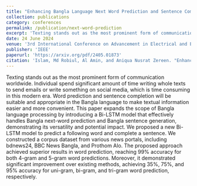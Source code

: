 ```yaml
---
title: "Enhancing Bangla Language Next Word Prediction and Sentence Completion through Extended RNN with Bi-LSTM Model On N-gram Language"
collection: publications
category: conferences
permalink: /publication/next-word-prediction
excerpt: 'Texting stands out as the most prominent form of communication worldwide. Individual spend significant amount of time writing whole texts to send emails or write something on social media, which is time consuming in this modern era. Word prediction and sentence completion will be suitable and appropriate in the Bangla'
date: 24 June 2024
venue: '3rd International Conference on Advancement in Electrical and Electronic Engineering (ICAEEE)'
publisher: 'IEEE'
paperurl: 'https://arxiv.org/pdf/2405.01873'
citation: 'Islam, Md Robiul, Al Amin, and Aniqua Nusrat Zereen. "Enhancing Bangla Language Next Word Prediction and Sentence Completion through Extended RNN with Bi-LSTM Model On N-gram Language." arXiv preprint arXiv:2405.01873 (2024).'
---
```


Texting stands out as the most prominent form of communication worldwide. Individual spend significant amount of time writing whole texts to send emails or write something on social media, which is time consuming in this modern era. Word prediction and sentence completion will be suitable and appropriate in the Bangla language to make textual information easier and more convenient. This paper expands the scope of Bangla language processing by introducing a Bi-LSTM model that effectively handles Bangla next-word prediction and Bangla sentence generation, demonstrating its versatility and potential impact. We proposed a new Bi-LSTM model to predict a following word and complete a sentence. We constructed a corpus dataset from various news portals, including bdnews24, BBC News Bangla, and Prothom Alo. The proposed approach achieved superior results in word prediction, reaching 99% accuracy for both 4-gram and 5-gram word predictions. Moreover, it demonstrated significant improvement over existing methods, achieving 35%, 75%, and 95% accuracy for uni-gram, bi-gram, and tri-gram word prediction, respectively.
